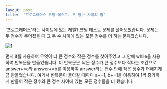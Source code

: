 ```yaml
---
layout: post
title:  "프로그래머스-코딩 테스트. 두 정수 사이의 합"
---
```


'프로그래머스'라는 사이트에 있는 레벨1 코딩 테스트 문제를 풀어보았습니다.
문제는 두 정수가 주어졌을 때 그 두 수 사이에 있는 모든 정수를 더 하는 문제였습니다.

![1](https://user-images.githubusercontent.com/84139325/118660104-da8fec80-b828-11eb-88cf-1c8850a20b37.png)

먼저 if를 사용하여 무엇이 더 큰 정수와 작은 정수를 찾아주었고 그 안에 while을 사용하여 반복문을 만들었습니다.
이 반복문은 작은 정수가 큰 정수보다 작다는 조건으로 answer+=a와 answer+=b를 이용하여 answer라는 변수 안에 작은 정수가 더해지게끔 만들었습니다.
여기서 반복문이 돌아갈 때마다 a+=1, b+=1을 이용하여 1씩 증가하게 만들어 작은 정수와 큰 정수 사이에 있는 모든 정수들을 더 했습니다.
